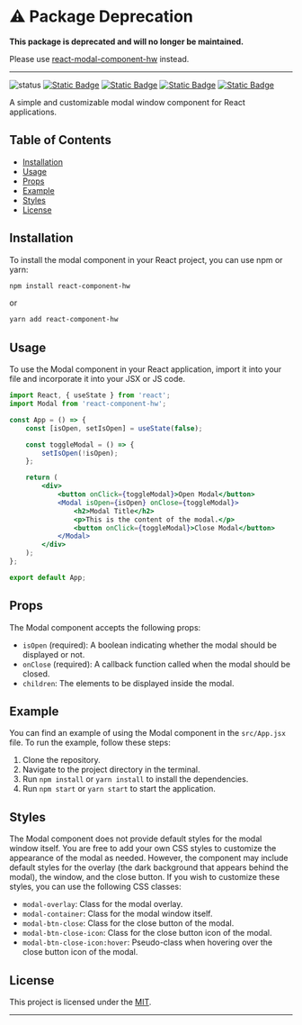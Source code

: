 # ⚠️ Package Deprecation

**This package is deprecated and will no longer be maintained.**

Please use [react-modal-component-hw](https://www.npmjs.com/package/react-modal-component-hw) instead.

---

![status](https://img.shields.io/badge/Status-Deprecated-red.svg)
<a href='https://github.com/aeonshad/react-component-hw/blob/main/README.fr.md'><img alt="Static Badge" src="https://img.shields.io/badge/version-French%7CFran%C3%A7ais-%2322802b?style=flat&logo=readme&logoColor=%23b3bd68&label=Readme"></a>
<a href='https://fr.react.dev/'><img alt="Static Badge" src="https://img.shields.io/badge/version-18.2.0-blue?style=flat&logo=React&label=React"></a>
<a href='https://www.npmjs.com/'><img alt="Static Badge" src="https://img.shields.io/badge/version-10.2.4-red?style=flat&logo=NPM&label=NPM"></a>
<a href='https://github.com/aeonshad/react-component-hw/blob/main/LICENSE'><img alt="Static Badge" src="https://img.shields.io/badge/version-MIT-%23cfb232?style=flat&logoColor=%23b3bd68&label=License"></a>

A simple and customizable modal window component for React applications.

## Table of Contents

-   [Installation](#installation)
-   [Usage](#usage)
-   [Props](#props)
-   [Example](#example)
-   [Styles](#styles)
-   [License](#license)

## Installation

To install the modal component in your React project, you can use npm or yarn:

```bash
npm install react-component-hw
```

or

```bash
yarn add react-component-hw
```

## Usage

To use the Modal component in your React application, import it into your file and incorporate it into your JSX or JS code.

```jsx
import React, { useState } from 'react';
import Modal from 'react-component-hw';

const App = () => {
    const [isOpen, setIsOpen] = useState(false);

    const toggleModal = () => {
        setIsOpen(!isOpen);
    };

    return (
        <div>
            <button onClick={toggleModal}>Open Modal</button>
            <Modal isOpen={isOpen} onClose={toggleModal}>
                <h2>Modal Title</h2>
                <p>This is the content of the modal.</p>
                <button onClick={toggleModal}>Close Modal</button>
            </Modal>
        </div>
    );
};

export default App;
```

## Props

The Modal component accepts the following props:

-   `isOpen` (required): A boolean indicating whether the modal should be displayed or not.
-   `onClose` (required): A callback function called when the modal should be closed.
-   `children`: The elements to be displayed inside the modal.

## Example

You can find an example of using the Modal component in the `src/App.jsx` file. To run the example, follow these steps:

1. Clone the repository.
2. Navigate to the project directory in the terminal.
3. Run `npm install` or `yarn install` to install the dependencies.
4. Run `npm start` or `yarn start` to start the application.

## Styles

The Modal component does not provide default styles for the modal window itself. You are free to add your own CSS styles to customize the appearance of the modal as needed. However, the component may include default styles for the overlay (the dark background that appears behind the modal), the window, and the close button. If you wish to customize these styles, you can use the following CSS classes:

-   `modal-overlay`: Class for the modal overlay.
-   `modal-container`: Class for the modal window itself.
-   `modal-btn-close`: Class for the close button of the modal.
-   `modal-btn-close-icon`: Class for the close button icon of the modal.
-   `modal-btn-close-icon:hover`: Pseudo-class when hovering over the close button icon of the modal.

## License

This project is licensed under the [MIT](LICENSE).

---


